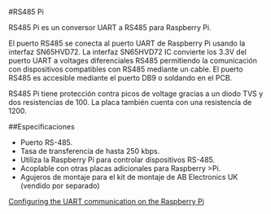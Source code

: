 <!--
---
name: RS485 Pi
class: board
type: com
formfactor: pHAT
manufacturer: AB Electronics
description: UART to RS485 Converter
url: https://www.abelectronics.co.uk/p/77/RS485-Pi
github: https://github.com/abelectronicsuk
buy: https://www.abelectronics.co.uk/p/77/RS485-Pi
image: 'ab-rs485-pi.png'
pincount: 40
eeprom: no
power:
  '1':
ground:
  '6':
  '9':
  '14':
  '20':
  '25':
  '30':
  '34':
  '39':
pin:
  '8':
    mode: UART
  '10':
    mode: UART
-->
#RS485 Pi

RS485 Pi es un conversor UART a RS485 para Raspberry Pi.

El puerto RS485 se conecta al puerto UART de Raspberry Pi usando la interfaz SN65HVD72. La interfaz SN65HVD72 IC convierte los 3.3V del puerto UART a voltages diferenciales RS485 permitiendo la comunicación con dispositivos compatibles con RS485 mediante un cable. El puerto RS485 es accesible mediante el puerto DB9 o soldando en el PCB.

RS485 Pi tiene protección contra picos de voltage gracias a un diodo TVS y dos resistencias de 100. La placa también cuenta con una resistencia de 1200.

##Especificaciones

- Puerto RS-485.
- Tasa de transferencia de hasta 250 kbps.
- Utiliza la Raspberry Pi para controlar dispositivos RS-485.
- Acoplable con otras placas adicionales para Raspberry >Pi.
- Agujeros de montaje para el kit de montaje de AB Electronics UK (vendido por separado)

[Configuring the UART communication on the Raspberry Pi](https://www.abelectronics.co.uk/kb/article/20/raspberry-pi-serial-port-usage)
